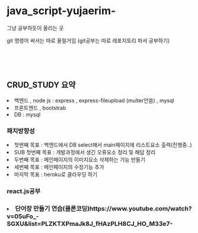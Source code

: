 # java_script-yujaerim-
그냥 공부하듯이 올리는 곳

git 명령어 써서는 따로 올릴거임 
(git공부는 따로 레포지토리 파서 공부하기)


<br><br><br>
<h2>CRUD_STUDY 요약</h2>
<li>백엔드 , node js : express , express-fileupload (multer안씀) , mysql</li> 
<li>프론트엔드 , bootstrab</li>
<li>DB : mysql</li>

<h3>패치방향성</h3>
<li>첫번째 목표 : 백엔드에서 DB select해서 main페이지에 리스트요소 출력(진행중..)</li>
<li>SUB 첫번째 목표 : 개발과정에서 생긴 오류요소 정리 및 해답 정리</li>

<li>두번째 목표 : 메인페이지의 이미지요소 삭제하는 기능 만들기</li>
<li>세번째 목표 : 메인페이지의 수정기능 추가</li>
<li>마지막 목표 : heroku로 클라우딩 하기</li>



<h3>react.js공부<h3>
<li>단어장 만들기 연습(클론코딩)https://www.youtube.com/watch?v=05uFo_-SGXU&list=PLZKTXPmaJk8J_fHAzPLH8CJ_HO_M33e7-</li>
